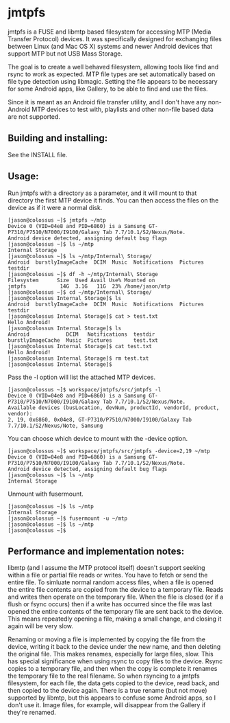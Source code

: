 # jmtpfs

jmtpfs is a FUSE and libmtp based filesystem for accessing MTP (Media Transfer
Protocol) devices. It was specifically designed for exchanging files between 
Linux (and Mac OS X) systems and newer Android devices that support MTP but not USB Mass 
Storage.

The goal is to create a well behaved filesystem, allowing tools like find and
rsync to work as expected. MTP file types are set automatically based on file
type detection using libmagic. Setting the file appears to be necessary for 
some Android apps, like  Gallery, to be able to find and use the files.
  
Since it is meant as an Android file transfer utility, and I don't have
any non-Android MTP devices to test with, playlists and other non-file
based data are not supported.

## Building and installing:

See the INSTALL file.

## Usage:

Run jmtpfs with a directory as a parameter, and it will mount to that directory
the first MTP device it finds. You can then access the files on the device as
if it were a normal disk.
```
[jason@colossus ~]$ jmtpfs ~/mtp
Device 0 (VID=04e8 and PID=6860) is a Samsung GT-P7310/P7510/N7000/I9100/Galaxy Tab 7.7/10.1/S2/Nexus/Note.
Android device detected, assigning default bug flags
[jason@colossus ~]$ ls ~/mtp
Internal Storage
[jason@colossus ~]$ ls ~/mtp/Internal\ Storage/
Android  burstlyImageCache  DCIM  Music  Notifications  Pictures  testdir
[jason@colossus ~]$ df -h ~/mtp/Internal\ Storage
Filesystem      Size  Used Avail Use% Mounted on
jmtpfs           14G  3.1G   11G  23% /home/jason/mtp
[jason@colossus ~]$ cd ~/mtp/Internal\ Storage/
[jason@colossus Internal Storage]$ ls
Android  burstlyImageCache  DCIM  Music  Notifications  Pictures  testdir
[jason@colossus Internal Storage]$ cat > test.txt
Hello Android!
[jason@colossus Internal Storage]$ ls
Android            DCIM   Notifications  testdir
burstlyImageCache  Music  Pictures       test.txt
[jason@colossus Internal Storage]$ cat test.txt 
Hello Android!
[jason@colossus Internal Storage]$ rm test.txt 
[jason@colossus Internal Storage]$ 
```
Pass the -l option will list the attached MTP devices.
```
[jason@colossus ~]$ workspace/jmtpfs/src/jmtpfs -l
Device 0 (VID=04e8 and PID=6860) is a Samsung GT-P7310/P7510/N7000/I9100/Galaxy Tab 7.7/10.1/S2/Nexus/Note.
Available devices (busLocation, devNum, productId, vendorId, product, vendor):
2, 19, 0x6860, 0x04e8, GT-P7310/P7510/N7000/I9100/Galaxy Tab 7.7/10.1/S2/Nexus/Note, Samsung
```
You can choose which device to mount with the -device option.
```
[jason@colossus ~]$ workspace/jmtpfs/src/jmtpfs -device=2,19 ~/mtp
Device 0 (VID=04e8 and PID=6860) is a Samsung GT-P7310/P7510/N7000/I9100/Galaxy Tab 7.7/10.1/S2/Nexus/Note.
Android device detected, assigning default bug flags
[jason@colossus ~]$ ls ~/mtp
Internal Storage
```
Unmount with fusermount.
```
[jason@colossus ~]$ ls ~/mtp
Internal Storage
[jason@colossus ~]$ fusermount -u ~/mtp
[jason@colossus ~]$ ls ~/mtp
[jason@colossus ~]$
```

## Performance and implementation notes:

libmtp (and I assume the MTP protocol itself) doesn't support seeking within a 
file or partial file reads or writes. You have to fetch or send the entire 
file. To simluate normal random access files, when a file is opened the entire
file contents are copied from the device to a temporary file. Reads and writes
then operate on the temporary file. When the file is closed (or if a flush or
fsync occurs) then if a write has occurred since the file was last opened the
entire contents of the temporary file are sent back to the device. This means
repeatedly opening a file, making a small change, and closing it again will
be very slow.

Renaming or moving a file is implemented by copying the file from the device, 
writing it back to the device under the new name, and then deleting the 
original file. This makes renames, especially for large files, slow. This
has special significance when using rsync to copy files to the device. Rsync
copies to a temporary file, and then when the copy is complete it renames the
temporary file to the real filename. So when rsyncing to a jmtpfs filesystem, 
for each file, the data gets copied to the device, read back, and then copied
to the device again. There is a true rename (but not move) supported by libmtp,
but this appears to confuse some Android apps, so I don't use it. Image files,
for example, will disappear from the Gallery if they're renamed.
